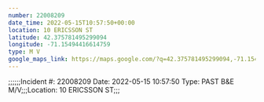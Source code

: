 ```yaml
---
number: 22008209
date_time: 2022-05-15T10:57:50+00:00
location: 10 ERICSSON ST
latitude: 42.375781495299094
longitude: -71.15494416614759
type: M V
google_maps_link: https://maps.google.com/?q=42.375781495299094,-71.15494416614759
---
```


;;;;;;Incident #: 22008209   Date: 2022-05-15 10:57:50   Type: PAST B&E M/V;;;Location: 10 ERICSSON ST;;;

